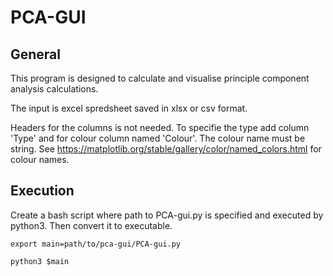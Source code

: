 # PCA-GUI

## General
This program is designed to calculate and visualise principle component analysis calculations. 

The input is excel spredsheet saved in xlsx or csv format. 

Headers for the columns is not needed. To specifie the type add column 'Type' and for colour column named 'Colour'. The colour name must be string. See https://matplotlib.org/stable/gallery/color/named_colors.html for colour names. 


## Execution

Create a bash script where path to PCA-gui.py is specified and executed by python3. Then convert it to executable.  

```
export main=path/to/pca-gui/PCA-gui.py

python3 $main 
```


